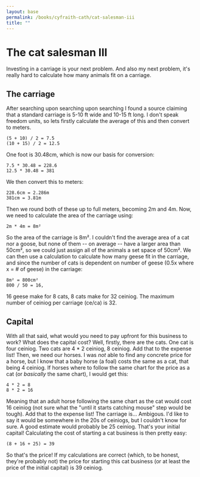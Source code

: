 ```yaml
---
layout: base
permalink: /books/cyfraith-cath/cat-salesman-iii
title: ""
---
```


# The cat salesman III
Investing in a carriage is your next problem. And also my next problem,
it's really hard to calculate how many animals fit on a carriage.

## The carriage
After searching upon searching upon searching I found a source claiming
that a standard carriage is 5-10 ft wide and 10-15 ft long. I don't speak
freedom units, so lets firstly calculate the average of this and then
convert to meters.

```
(5 + 10) / 2 = 7.5
(10 + 15) / 2 = 12.5
```

One foot is 30.48cm, which is now our basis for conversion:

```
7.5 * 30.48 = 228.6
12.5 * 30.48 = 381
```

We then convert this to meters:

```
228.6cm = 2.286m
381cm = 3.81m
```

Then we round both of these up to full meters, becoming 2m and 4m.
Now, we need to calculate the area of the carriage using:

```
2m * 4m = 8m²
```

So the area of the carriage is 8m². I couldn't find the average area
of a cat nor a goose, but none of them -- on average -- have a larger
area than 50cm², so we could just assign all of the animals a set space
of 50cm². We can then use a calculation to calculate how many geese
fit in the carriage, and since the number of cats is dependent on
number of geese (0.5x where x = # of geese) in the carriage:

```
8m² = 800cm²
800 / 50 = 16,
```

16 geese make for 8 cats, 8 cats make for 32 ceiniog. The maximum number
of ceiniog per carriage (ce/ca) is 32.

## Capital
With all that said, what would you need to pay upfront for this business to work?
What does the capital cost? Well, firstly, there are the cats. One cat is four ceiniog.
Two cats are 4 * 2 ceiniog, 8 ceiniog. Add that to the expense list! Then, we need our
horses. I was *not* able to find any concrete price for a horse, but I know that a
baby horse (a foal) costs the same as a cat, that being 4 ceiniog. If horses where
to follow the same chart for the price as a cat (or *basically* the same chart),
I would get this:

```
4 * 2 = 8
8 * 2 = 16
```

Meaning that an adult horse following the same chart as the cat would cost 16 ceiniog
(not sure what the "until it starts catching mouse" step would be tough). Add that to
the expense list! The carriage is... Ambigous. I'd like to say it would be somewhere
in the 20s of ceiniogs, but I couldn't know for sure. A good estimate would probably
be 25 ceiniog. That's your initial capital! Calculating the cost of starting a cat
business is then pretty easy:

```
(8 + 16 + 25) = 39
```

So that's the price! If my calculations are correct (which, to be honest, they're
probably not) the price for starting this cat business (or at least the price of
the initial capital) is 39 ceiniog.
